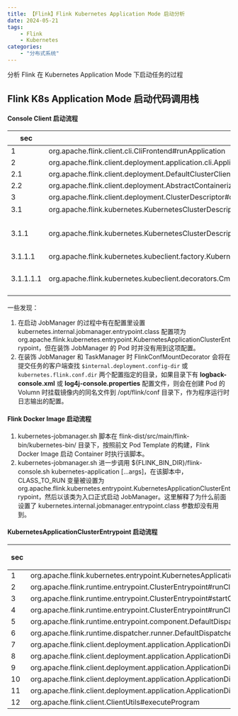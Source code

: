 ```yaml
---
title: 【Flink】Flink Kubernetes Application Mode 启动分析
date: 2024-05-21
tags:
    - Flink
    - Kubernetes
categories:
    - "分布式系统"
---
```

分析 Flink 在 Kubernetes Application Mode 下启动任务的过程 
<!--more-->
## Flink K8s Application Mode 启动代码调用栈
#### Console Client 启动流程
| sec | 代码 | 作用 |
| --- | --- | --- |
| 1 | org.apache.flink.client.cli.CliFrontend#runApplication |  |
| 2 | org.apache.flink.client.deployment.application.cli.ApplicationClusterDeployer#run |  |
| 2.1 | org.apache.flink.client.deployment.DefaultClusterClientServiceLoader#getClusterClientFactory |  |
| 2.2 | org.apache.flink.client.deployment.AbstractContainerizedClusterClientFactory#getClusterSpecification |  |
| 3 | org.apache.flink.client.deployment.ClusterDescriptor#deployApplicationCluster  | |
| 3.1 | org.apache.flink.kubernetes.KubernetesClusterDescriptor#deployApplicationCluster | 启动 Kubernetes deployment |
| 3.1.1 | org.apache.flink.kubernetes.KubernetesClusterDescriptor#deployClusterInternal | 构建 Jobmanager 的 Container 、Pod Template 和 Deployment，然后下发给 Kubernetes 集群执行 |
| 3.1.1.1 | org.apache.flink.kubernetes.kubeclient.factory.KubernetesJobManagerFactory#buildKubernetesJobManagerSpecification |  |
| 3.1.1.1.1 | org.apache.flink.kubernetes.kubeclient.decorators.CmdJobManagerDecorator#decorateFlinkPod | 设置 Pod 的启动命令 kubernetes-jobmanager.sh kubernetes-application [...kubernetes.jobmanager.entrypoint.args]。|

一些发现：
1. 在启动 JobManager 的过程中有在配置里设置 kubernetes.internal.jobmanager.entrypoint.class 配置项为 org.apache.flink.kubernetes.entrypoint.KubernetesApplicationClusterEntrypoint，但在装饰 JobManager 的 Pod 时并没有用到这项配置。
2. 在装饰 JobManager 和 TaskManager 时 FlinkConfMountDecorator 会将在提交任务的客户端查找 `$internal.deployment.config-dir` 或 `kubernetes.flink.conf.dir` 两个配置指定的目录，如果目录下有 **logback-console.xml** 或 **log4j-console.properties** 配置文件，则会在创建 Pod 的 Volumn 时挂载镜像内的同名文件到 /opt/flink/conf 目录下，作为程序运行时日志输出的配置。

#### Flink Docker Image 启动流程
1. kubernetes-jobmanager.sh 脚本在 flink-dist/src/main/flink-bin/kubernetes-bin/ 目录下，按照前文 Pod Template 的构建，Flink Docker Image 启动 Container 时执行该脚本。
2. kubernetes-jobmanager.sh 进一步调用 ${FLINK_BIN_DIR}/flink-console.sh kubernetes-application [...args]，在该脚本中，CLASS_TO_RUN 变量被设置为 org.apache.flink.kubernetes.entrypoint.KubernetesApplicationClusterEntrypoint，然后以该类为入口正式启动 JobManager。这里解释了为什么前面设置了 kubernetes.internal.jobmanager.entrypoint.class 参数却没有用到。

#### KubernetesApplicationClusterEntrypoint 启动流程
| sec | 代码 | 作用 |
| --- | --- | --- |
| 1 | org.apache.flink.kubernetes.entrypoint.KubernetesApplicationClusterEntrypoint | |
| 2 | org.apache.flink.runtime.entrypoint.ClusterEntrypoint#runClusterEntrypoint | |
| 3 | org.apache.flink.runtime.entrypoint.ClusterEntrypoint#startCluster | |
| 4 | org.apache.flink.runtime.entrypoint.ClusterEntrypoint#runCluster | |
| 5 | org.apache.flink.runtime.entrypoint.component.DefaultDispatcherResourceManagerComponentFactory#create | |
| 6 | org.apache.flink.runtime.dispatcher.runner.DefaultDispatcherRunnerFactory#createDispatcherRunner | |
| 7 | org.apache.flink.client.deployment.application.ApplicationDispatcherLeaderProcessFactoryFactory#createFactory | |
| 8 | org.apache.flink.client.deployment.application.ApplicationDispatcherGatewayServiceFactory#ApplicationDispatcherGatewayServiceFactory | |
| 9 | org.apache.flink.client.deployment.application.ApplicationDispatcherGatewayServiceFactory#create | |
| 10 | org.apache.flink.client.deployment.application.ApplicationDispatcherBootstrap#ApplicationDispatcherBootstrap | |
| 11 | org.apache.flink.client.deployment.application.ApplicationDispatcherBootstrap#runApplicationEntryPoint | |
| 12 | org.apache.flink.client.ClientUtils#executeProgram | |